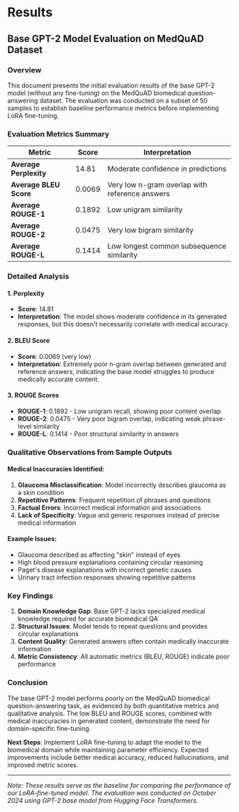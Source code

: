 # Results

## Base GPT-2 Model Evaluation on MedQuAD Dataset

### Overview
This document presents the initial evaluation results of the base GPT-2 model (without any fine-tuning) on the MedQuAD biomedical question-answering dataset. The evaluation was conducted on a subset of 50 samples to establish baseline performance metrics before implementing LoRA fine-tuning.

### Evaluation Metrics Summary

| Metric | Score | Interpretation |
|--------|-------|----------------|
| **Average Perplexity** | 14.81 | Moderate confidence in predictions |
| **Average BLEU Score** | 0.0069 | Very low n-gram overlap with reference answers |
| **Average ROUGE-1** | 0.1892 | Low unigram similarity |
| **Average ROUGE-2** | 0.0475 | Very low bigram similarity |
| **Average ROUGE-L** | 0.1414 | Low longest common subsequence similarity |

### Detailed Analysis

#### 1. Perplexity
- **Score**: 14.81
- **Interpretation**: The model shows moderate confidence in its generated responses, but this doesn't necessarily correlate with medical accuracy.

#### 2. BLEU Score
- **Score**: 0.0069 (very low)
- **Interpretation**: Extremely poor n-gram overlap between generated and reference answers, indicating the base model struggles to produce medically accurate content.

#### 3. ROUGE Scores
- **ROUGE-1**: 0.1892 - Low unigram recall, showing poor content overlap
- **ROUGE-2**: 0.0475 - Very poor bigram overlap, indicating weak phrase-level similarity
- **ROUGE-L**: 0.1414 - Poor structural similarity in answers

### Qualitative Observations from Sample Outputs

#### Medical Inaccuracies Identified:
1. **Glaucoma Misclassification**: Model incorrectly describes glaucoma as a skin condition
2. **Repetitive Patterns**: Frequent repetition of phrases and questions
3. **Factual Errors**: Incorrect medical information and associations
4. **Lack of Specificity**: Vague and generic responses instead of precise medical information

#### Example Issues:
- Glaucoma described as affecting "skin" instead of eyes
- High blood pressure explanations containing circular reasoning
- Paget's disease explanations with incorrect genetic causes
- Urinary tract infection responses showing repetitive patterns

### Key Findings

1. **Domain Knowledge Gap**: Base GPT-2 lacks specialized medical knowledge required for accurate biomedical QA
2. **Structural Issues**: Model tends to repeat questions and provides circular explanations
3. **Content Quality**: Generated answers often contain medically inaccurate information
4. **Metric Consistency**: All automatic metrics (BLEU, ROUGE) indicate poor performance

### Conclusion

The base GPT-2 model performs poorly on the MedQuAD biomedical question-answering task, as evidenced by both quantitative metrics and qualitative analysis. The low BLEU and ROUGE scores, combined with medical inaccuracies in generated content, demonstrate the need for domain-specific fine-tuning.

**Next Steps**: Implement LoRA fine-tuning to adapt the model to the biomedical domain while maintaining parameter efficiency. Expected improvements include better medical accuracy, reduced hallucinations, and improved metric scores.

---
*Note: These results serve as the baseline for comparing the performance of our LoRA-fine-tuned model. The evaluation was conducted on October 2024 using GPT-2 base model from Hugging Face Transformers.*
